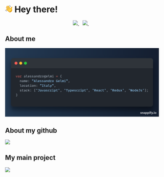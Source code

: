# <img src="./images/hi.svg" alt="hi" width="24px"> Hey there!

<p align='center'>
  
  <a href="https://www.linkedin.com/in/alessandro-gelmi/">
    <img src="https://img.shields.io/badge/linkedin-%230077B5.svg?&style=for-the-badge&logo=linkedin&logoColor=white" />
  </a>&nbsp;&nbsp;
  <a href="mailto:ale.gelmi2@gmail.com">
    <img src="https://img.shields.io/badge/Gmail-D14836?style=for-the-badge&logo=gmail&logoColor=white" />        
  </a>&nbsp;&nbsp;
  
</p>

## About me
<td><img src="./images/Snap.png" width="700px"></td>

## About my github
<img align=top src="https://github-readme-stats.vercel.app/api?username=alessandrogelmi&theme=dark&count_private=true&show_icons=true&hide_border=true" />
<!-- <img src="https://activity-graph.herokuapp.com/graph?username=alessandrogelmi&theme=github&bg_color=151515&hide_border=true" /> -->

## My main project
<a href="https://github.com/alessandrogelmi/Covid19-Italy-Data">
  <img align="center" src="https://github-readme-stats-anuraghazra1.vercel.app/api/pin/?username=alessandrogelmi&repo=Covid19-Italy-Data&theme=dark&hide_border=true" />
</a>
